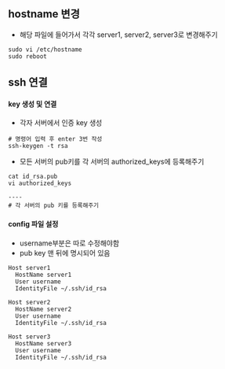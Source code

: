 ## hostname 변경

- 해당 파일에 들어가서 각각 server1, server2, server3로 변경해주기 
```
sudo vi /etc/hostname
sudo reboot
```

## ssh 연결

#### key 생성 및 연결 
- 각자 서버에서 인증 key 생성 
```
# 명령어 입력 후 enter 3번 작성
ssh-keygen -t rsa
```

- 모든 서버의 pub키를 각 서버의 authorized_keys에 등록해주기 
```
cat id_rsa.pub
vi authorized_keys

----
# 각 서버의 pub 키를 등록해주기 
```

#### config 파일 설정
- username부분은 따로 수정해야함
- pub key 맨 뒤에 명시되어 있음 
```
Host server1
  HostName server1
  User username
  IdentityFile ~/.ssh/id_rsa

Host server2
  HostName server2
  User username
  IdentityFile ~/.ssh/id_rsa

Host server3
  HostName server3
  User username
  IdentityFile ~/.ssh/id_rsa
```
